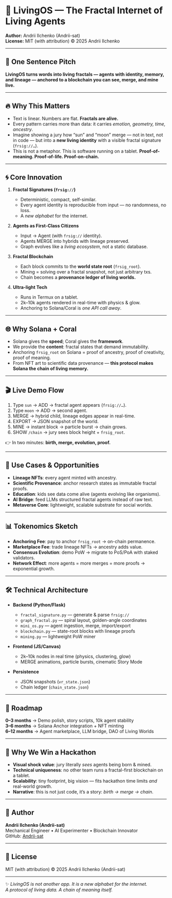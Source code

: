 # 🌌 LivingOS — The Fractal Internet of Living Agents  

**Author:** Andrii Ilchenko (Andrii-sat)  
**License:** MIT (with attribution) © 2025 Andrii Ilchenko  

---

## 🚀 One Sentence Pitch  
**LivingOS turns words into living fractals — agents with identity, memory, and lineage — anchored to a blockchain you can see, merge, and mine live.**  

---

## 🔥 Why This Matters  
- Text is linear. Numbers are flat. **Fractals are alive.**  
- Every pattern carries more than data: it carries *emotion, geometry, time, ancestry*.  
- Imagine showing a jury how “sun” and “moon” merge — not in text, not in code — but into a **new living identity** with a visible fractal signature (`frsig://…`).  
- This is not a metaphor. This is software running on a tablet. **Proof-of-meaning. Proof-of-life. Proof-on-chain.**  

---

## 🌀 Core Innovation  
1. **Fractal Signatures (`frsig://`)**  
   - Deterministic, compact, self-similar.  
   - Every agent identity is reproducible from input — no randomness, no loss.  
   - A *new alphabet* for the internet.  

2. **Agents as First-Class Citizens**  
   - Input → Agent (with `frsig://` identity).  
   - Agents MERGE into hybrids with lineage preserved.  
   - Graph evolves like a *living ecosystem*, not a static database.  

3. **Fractal Blockchain**  
   - Each block commits to the **world state root** (`frsig_root`).  
   - Mining = solving over a fractal snapshot, not just arbitrary txs.  
   - Chain becomes a **provenance ledger of living worlds.**  

4. **Ultra-light Tech**  
   - Runs in Termux on a tablet.  
   - 2k–10k agents rendered in real-time with physics & glow.  
   - Anchoring to Solana/Coral is *one API call away*.  

---

## 🌐 Why Solana + Coral  
- Solana gives the **speed**; Coral gives the **framework**.  
- We provide the **content**: fractal states that demand immutability.  
- Anchoring `frsig_root` on Solana = proof of ancestry, proof of creativity, proof of meaning.  
- From NFT art to scientific data provenance — **this protocol makes Solana the chain of living memory.**  

---

## 🎬 Live Demo Flow  
1. Type `sun` → ADD → fractal agent appears (`frsig://…`).  
2. Type `moon` → ADD → second agent.  
3. MERGE → hybrid child, lineage edges appear in real-time.  
4. EXPORT → JSON snapshot of the world.  
5. MINE → instant block → particle burst → chain grows.  
6. SHOW `/chain` → jury sees block height + `frsig_root`.  

👉 In two minutes: **birth, merge, evolution, proof.**  

---

## 🧩 Use Cases & Opportunities  
- **Lineage NFTs**: every agent minted with ancestry.  
- **Scientific Provenance**: anchor research states as immutable fractal proofs.  
- **Education**: kids see data come alive (agents evolving like organisms).  
- **AI Bridge**: feed LLMs structured fractal agents instead of raw text.  
- **Metaverse Core**: lightweight, scalable substrate for social worlds.  

---

## 📊 Tokenomics Sketch  
- **Anchoring Fee**: pay to anchor `frsig_root` → on-chain permanence.  
- **Marketplace Fee**: trade lineage NFTs → ancestry adds value.  
- **Consensus Evolution**: demo PoW → migrate to PoS/PoA with staked validators.  
- **Network Effect**: more agents = more merges = more proofs → exponential growth.  

---

## 🛠️ Technical Architecture  
- **Backend (Python/Flask)**  
  - `fractal_signature.py` — generate & parse `frsig://`  
  - `graph_fractal.py` — spiral layout, golden-angle coordinates  
  - `mini_os.py` — agent ingestion, merge, import/export  
  - `blockchain.py` — state-root blocks with lineage proofs  
  - `mining.py` — lightweight PoW miner  

- **Frontend (JS/Canvas)**  
  - 2k–10k nodes in real time (physics, clustering, glow)  
  - MERGE animations, particle bursts, cinematic Story Mode  

- **Persistence**  
  - JSON snapshots (`vr_state.json`)  
  - Chain ledger (`chain_state.json`)  

---

## 📅 Roadmap  
**0–3 months** → Demo polish, story scripts, 10k agent stability  
**3–6 months** → Solana Anchor integration + NFT minting  
**6–12 months** → Agent marketplace, LLM bridge, DAO of Living Worlds  

---

## 🎯 Why We Win a Hackathon  
- **Visual shock value**: jury literally *sees* agents being born & mined.  
- **Technical uniqueness**: no other team runs a fractal-first blockchain on a tablet.  
- **Scalability**: tiny footprint, big vision — fits hackathon time limits *and* real-world growth.  
- **Narrative**: this is not just code, it’s a story: *birth → merge → chain*.  

---

## 👤 Author  
**Andrii Ilchenko (Andrii-sat)**  
Mechanical Engineer • AI Experimenter • Blockchain Innovator  
GitHub: [Andrii-sat](https://github.com/Andrii-sat)  

---

## 📜 License  
MIT (with attribution) © 2025 Andrii Ilchenko (Andrii-sat)  

---

✨ *LivingOS is not another app. It is a new alphabet for the internet.  
A protocol of living data. A chain of meaning itself.*
